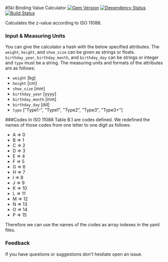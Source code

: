 #Ski Binding Value Calculator
[![Gem Version](https://badge.fury.io/rb/ski_binding_calculator.png)](http://badge.fury.io/rb/ski_binding_calculator)
[![Dependency Status](https://gemnasium.com/fadendaten/ski_binding_calculator.png)](https://gemnasium.com/fadendaten/ski_binding_calculator)
[![Build Status](https://travis-ci.org/[YOUR_GITHUB_USERNAME]/[YOUR_PROJECT_NAME].png)](https://travis-ci.org/fadendaten/ski_binding_calculator])


Calculates the z-value according to ISO 11088.

### Input & Measuring Units
You can give the calculator a hash with the below specified attributes. The <code>weight</code>, <code>height</code>, and <code>shoe_size</code> can be given as strings or floats. <code>birthday_year</code>, <code>birthday_month</code>, and <code>birthday_day</code> can be strings or integer and <code>type</code> must be a string. The measuring units and formats of the attributes are as follows:
 
- <code>weight</code> [kg]
- <code>height</code> [cm]
- <code>shoe_size</code> [mm]
- <code>birthday_year</code> [yyyy]
- <code>birthday_month</code> [mm]
- <code>birthday_day</code> [dd]
- <code>type</code> ["Type1-", "Type1", "Type2", "Type3", "Type3+"]

###Codes
In ISO 11088 Table B.1 are codes defined. We redefined the names of those codes from one letter to one digit as follows:
- A => 0
- B => 1
- C => 2
- D => 3
- E => 4
- F => 5
- G => 6
- H => 7
- I => 8
- J => 9
- K => 10
- L => 11
- M => 12
- N => 13
- O => 14
- P => 15

Therefore we can use the names of the codes as array indexes in the yaml files.

### Feedback
If you have questions or suggestions don't hesitate open an issue.